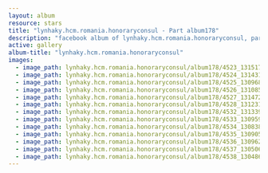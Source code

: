 ```yaml
---
layout: album
resource: stars
title: "lynhaky.hcm.romania.honoraryconsul - Part album178"
description: "facebook album of lynhaky.hcm.romania.honoraryconsul, part album178."
active: gallery
album-title: "lynhaky.hcm.romania.honoraryconsul"
images:
  - image_path: lynhaky.hcm.romania.honoraryconsul/album178/4523_131517127_3747807565254085_7013943883571231459_n.jpg
  - image_path: lynhaky.hcm.romania.honoraryconsul/album178/4524_131431056_3747807485254093_2742162922414179707_n.jpg
  - image_path: lynhaky.hcm.romania.honoraryconsul/album178/4525_130968329_3747806558587519_4105587574968482996_n.jpg
  - image_path: lynhaky.hcm.romania.honoraryconsul/album178/4526_131085236_3747806501920858_6632561882625018876_n.jpg
  - image_path: lynhaky.hcm.romania.honoraryconsul/album178/4527_131472139_3747806395254202_6010560939492782409_n.jpg
  - image_path: lynhaky.hcm.romania.honoraryconsul/album178/4528_131231940_3747667558601419_9213448780756992100_n.jpg
  - image_path: lynhaky.hcm.romania.honoraryconsul/album178/4532_131339426_3747665031935005_1582394530878703876_n.jpg
  - image_path: lynhaky.hcm.romania.honoraryconsul/album178/4533_130959697_3747664541935054_5761351667697795045_n.jpg
  - image_path: lynhaky.hcm.romania.honoraryconsul/album178/4534_130838661_3747664445268397_6517867961446870420_n.jpg
  - image_path: lynhaky.hcm.romania.honoraryconsul/album178/4535_130905363_3747663825268459_7323616462707658359_n.jpg
  - image_path: lynhaky.hcm.romania.honoraryconsul/album178/4536_130962045_3747663205268521_130090795371960416_n.jpg
  - image_path: lynhaky.hcm.romania.honoraryconsul/album178/4537_130506285_3747663165268525_5648028670998538323_n.jpg
  - image_path: lynhaky.hcm.romania.honoraryconsul/album178/4538_130486698_3747662621935246_329254259683360828_n.jpg
---
```

